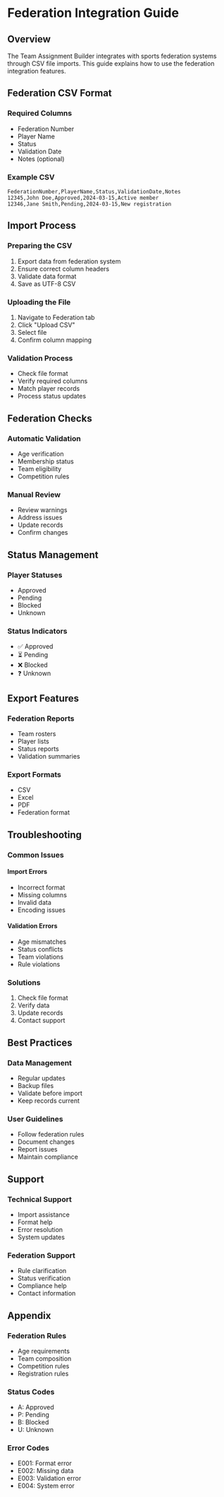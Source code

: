 # Federation Integration Guide

## Overview

The Team Assignment Builder integrates with sports federation systems through CSV file imports. This guide explains how to use the federation integration features.

## Federation CSV Format

### Required Columns
- Federation Number
- Player Name
- Status
- Validation Date
- Notes (optional)

### Example CSV
```csv
FederationNumber,PlayerName,Status,ValidationDate,Notes
12345,John Doe,Approved,2024-03-15,Active member
12346,Jane Smith,Pending,2024-03-15,New registration
```

## Import Process

### Preparing the CSV
1. Export data from federation system
2. Ensure correct column headers
3. Validate data format
4. Save as UTF-8 CSV

### Uploading the File
1. Navigate to Federation tab
2. Click "Upload CSV"
3. Select file
4. Confirm column mapping

### Validation Process
- Check file format
- Verify required columns
- Match player records
- Process status updates

## Federation Checks

### Automatic Validation
- Age verification
- Membership status
- Team eligibility
- Competition rules

### Manual Review
- Review warnings
- Address issues
- Update records
- Confirm changes

## Status Management

### Player Statuses
- Approved
- Pending
- Blocked
- Unknown

### Status Indicators
- ✅ Approved
- ⏳ Pending
- ❌ Blocked
- ❓ Unknown

## Export Features

### Federation Reports
- Team rosters
- Player lists
- Status reports
- Validation summaries

### Export Formats
- CSV
- Excel
- PDF
- Federation format

## Troubleshooting

### Common Issues

#### Import Errors
- Incorrect format
- Missing columns
- Invalid data
- Encoding issues

#### Validation Errors
- Age mismatches
- Status conflicts
- Team violations
- Rule violations

### Solutions
1. Check file format
2. Verify data
3. Update records
4. Contact support

## Best Practices

### Data Management
- Regular updates
- Backup files
- Validate before import
- Keep records current

### User Guidelines
- Follow federation rules
- Document changes
- Report issues
- Maintain compliance

## Support

### Technical Support
- Import assistance
- Format help
- Error resolution
- System updates

### Federation Support
- Rule clarification
- Status verification
- Compliance help
- Contact information

## Appendix

### Federation Rules
- Age requirements
- Team composition
- Competition rules
- Registration rules

### Status Codes
- A: Approved
- P: Pending
- B: Blocked
- U: Unknown

### Error Codes
- E001: Format error
- E002: Missing data
- E003: Validation error
- E004: System error 